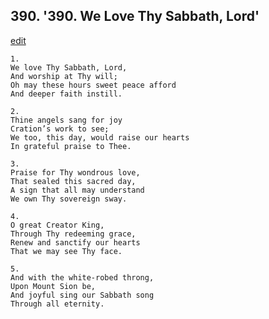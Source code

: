 
## 390.  '390. We Love Thy Sabbath, Lord'
[edit](https://docs.google.com/document/d/1AQoe_MFdY5V1P1amNrXrS27xxdJs8Ijx/edit?mode=html)






    1.
    We love Thy Sabbath, Lord,
    And worship at Thy will;
    Oh may these hours sweet peace afford
    And deeper faith instill.

    2.
    Thine angels sang for joy
    Cration’s work to see;
    We too, this day, would raise our hearts
    In grateful praise to Thee.

    3.
    Praise for Thy wondrous love,
    That sealed this sacred day,
    A sign that all may understand
    We own Thy sovereign sway.

    4.
    O great Creator King,
    Through Thy redeeming grace,
    Renew and sanctify our hearts
    That we may see Thy face.

    5.
    And with the white-robed throng,
    Upon Mount Sion be,
    And joyful sing our Sabbath song
    Through all eternity.
